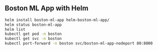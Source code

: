 ## Boston ML App with Helm

```bash
helm install boston-ml-app helm-boston-ml-app/
helm status boston-ml-app
helm list
kubectl get pod -n boston
kubectl get svc -n boston
kubectl port-forward -n boston svc/boston-ml-app-nodeport 80:8000
```
